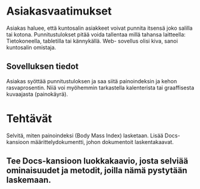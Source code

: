 # Asiakasvaatimukset
Asiakas haluee, että kuntosalin asiakkeet voivat punnita itsensä joko salilla tai kotona.
Punnitustulokset pitää voida tallentaa millä tahansa laitteella: Tietokoneella, tabletilla tai kännykällä. Web- sovellus olisi kiva, sanoi kuntosalin omistaja.

## Sovelluksen tiedot
Asiakas syöttää punnitustuloksen ja saa siitä painoindeksin ja kehon rasvaprosentin. Niiä voi myöhemmin tarkastella kalenterista tai graaffisesta kuvaajasta (painokäyrä).

# Tehtävät
Selvitä, miten painoindeksi (Body Mass Index) lasketaan. Lisää Docs-kansioon määrittelydokumentti, johon dokumentoit laskentakaavat.

## Tee Docs-kansioon luokkakaavio, josta selviää ominaisuudet ja metodit, joilla nämä pystytään laskemaan.
